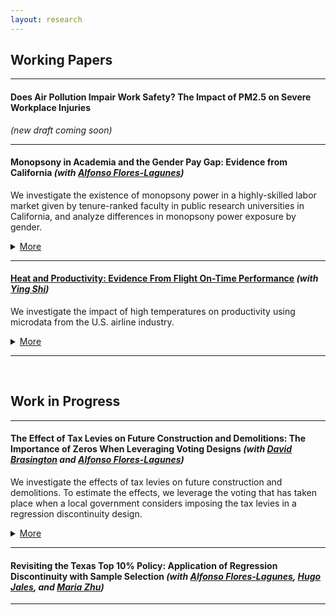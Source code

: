 ```yaml
---
layout: research
---
```

## Working Papers

---------------------------------------------------------------------------------------------

<!-- #### [Does Air Pollution Impair Work Safety? The Impact of PM2.5 on Severe Workplace Injuries](https://yuzhanhan.github.io/Job-Market/Papers/JMP_ZhanhanYu.pdf) (Job Market Paper)   -->
#### Does Air Pollution Impair Work Safety? The Impact of PM2.5 on Severe Workplace Injuries 
*(new draft coming soon)*
<!-- I investigate the causal effect of air pollution on workplace safety using novel data on work-related severe injuries and PM2.5 pollution in the United States from 2015 through 2018. I focus on fine particulate matter, known as PM2.5, a primary air pollutant found to adversely impact human cognitive abilities and potentially affect workplace safety via biological channels. Credibly pinning down the causal effect of air pollution is challenging because air pollutants are not randomly assigned across space or workplaces. To deal with the endogeneity of air pollution, I employ a quasi-experimental design, exploiting exogenous variation in PM2.5 driven by two different instruments — rainfall and wind direction. I start by testing the validity of these instruments and show that they violate the assumptions for point identification of interest. Then, I leverage partial identification strategies using the same instruments to estimate bounds on the effect of air pollution. The estimated bounds on the effect of PM2.5 pollution suggest that air pollution increases the workplace accident rate by between 7 and 39% relative to the sample average accident rate. The effect appears to be more prominent for industries that require outdoor work, such as agriculture, mining, and construction, than non-manufacturing indoor industries. A back-of-the-envelope calculation indicates that increasing the annual number of days with PM2.5 pollution by two days is estimated to raise annual total costs of workers’ compensation by at least 0.9 billion dollars and up to 5.1 billion, equivalent to about 1 to 8% of total workers’ compensation paid in 2018. -->


<!-- <span style="color: #31574a"> \#Environment \#Labor \#AirPollution \#WorkSafety \#Bounds </span> -->

---------------------------------------------------------------------------------------------

<!-- #### [Monopsony in Academia and the Gender Pay Gap: Evidence from California](https://yuzhanhan.github.io/Research-Git/Papers/Monopsony_in_Academia.pdf) *(with [Alfonso Flores-Lagunes](https://aflores-lagunes.weebly.com))*   -->

#### Monopsony in Academia and the Gender Pay Gap: Evidence from California *(with [Alfonso Flores-Lagunes](https://aflores-lagunes.weebly.com))*  
We investigate the existence of monopsony power in a highly-skilled labor market given by tenure-ranked faculty in public research universities in California, and analyze differences in monopsony power exposure by gender.
<details>
	<summary><u>More</u></summary>
	 <!-- We collected publicly-available information of faculty salaries in the University of California system and merged it with information obtained online on faculty characteristics, career trajectories, and research productivity indicators. We infer the university-level labor supply elasticity by estimating the elasticity of separations. To deal with the endogeneity of the salary in the separation equation, we employ instrumental variables exploiting exogenous variation in salaries driven by changes in school revenues and salary scales. We find evidence of monopsony power: the “exploitation rate,” a common measure of monopsony power, is robustly estimated at about 7% for tenure-track faculty. While there is no statistically significant difference in the estimated monopsony power among different faculty groups, it is found to vary across universities. Moreover, we find weak evidence that male and female faculty experience statistically different levels of monopsony power. Thus, the gender difference in exposure to monopsony power offers limited explanatory power for the observed pay gap. -->
</details>

<!-- <span style="color: #31574a"> \#Monopsony \#GenderPayGap \#Academia \#LaborMarket </span>   -->

---------------------------------------------------------------------------------------------

#### [Heat and Productivity: Evidence From Flight On-Time Performance](https://yuzhanhan.github.io/Research-Git/Papers/Heat_and_Productivity.pdf) *(with [Ying Shi](https://sites.google.com/site/yingandshi/home))*  
We investigate the impact of high temperatures on productivity using microdata from the U.S. airline industry.
<details>
	<summary><u>More</u></summary>
	By linking high-frequency on-time flight performance measures with meteorological data, we show that higher temperatures significantly reduce airline productivity by increasing cancellation and delay rates and lengthening delay times. Using the American Time-Use Survey (ATUS), our complementary analyses suggest that the impact of higher temperatures operate in part through decreased labor supply (fewer hours worked and greater worker absenteeism) as well as reduced sleep quality and well-being, which may affect on-the-job productivity.
	 
</details>

<!-- <span style="color: #31574a"> \#Environment \#Labor \#Heat \#Productivity </span> -->



---------------------------------------------------------------------------------------------
&nbsp;


## Work in Progress


---------------------------------------------------------------------------------------------

#### The Effect of Tax Levies on Future Construction and Demolitions: The Importance of Zeros When Leveraging Voting Designs *(with [David Brasington](https://business.uc.edu/faculty-and-research/departments/economics/faculty/david-brasington.html) and [Alfonso Flores-Lagunes](https://aflores-lagunes.weebly.com))*  
We investigate the effects of tax levies on future construction and demolitions. To estimate the effects, we leverage the voting that has taken place when a local government considers imposing the tax levies in a regression discontinuity design.
<details>
	<summary><u>More</u></summary>
	 Importantly we show that the results change dramatically based on whether one takes into account the incidence on zeros — localities where no construction or demolition took place — at the voting threshold. Furthermore, statistically accounting for these zeroes allows to disentangle two distinct effects that tax levies have: on the probability of observing non-zero construction or demolition, and on their conditional amount. Our results indicate that tax levies positively affect the amount of new construction. Estimates that do not account for the presence of zeros in the outcomes often have the opposite sign and are sometimes statistically significant.
</details>
<!-- <span style="color: #31574a"> \#RDD \#Selection </span> -->

---------------------------------------------------------------------------------------------

#### Revisiting the Texas Top 10% Policy: Application of Regression Discontinuity with Sample Selection *(with [Alfonso Flores-Lagunes](https://aflores-lagunes.weebly.com), [Hugo Jales](https://sites.google.com/site/hugoborgesjales/home), and [Maria Zhu](http://www.mariazhu.com))*  

<!-- <span style="color: #31574a"> \#RDD \#Selection \#Education </span> -->

---------------------------------------------------------------------------------------------

<!-- 
#### Identifying Models With Mismeasured Endogenous Regressors Without Instruments: an Application to Monopsony in Academic Labor Markets *(with Linqi Zhang)*
<span style="color: #31574a"> \# \# \# </span>
 -->

<!-- [Back](./) -->
